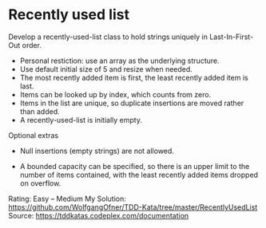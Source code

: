 Recently used list
==================

Develop a recently-used-list class to hold strings uniquely in Last-In-First-Out order.

* Personal restiction: use an array as the underlying structure.
* Use default initial size of 5 and resize when needed.
* The most recently added item is first, the least recently added item is last.
* Items can be looked up by index, which counts from zero.
* Items in the list are unique, so duplicate insertions are moved rather than added.
* A recently-used-list is initially empty.
  
Optional extras
 * Null insertions (empty strings) are not allowed.

 * A bounded capacity can be specified, so there is an upper
limit to the number of items contained, with the least
recently added items dropped on overflow.

Rating: Easy – Medium
My Solution: https://github.com/WolfgangOfner/TDD-Kata/tree/master/RecentlyUsedList
Source: https://tddkatas.codeplex.com/documentation